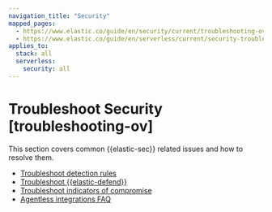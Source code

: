 ```yaml
---
navigation_title: "Security"
mapped_pages:
  - https://www.elastic.co/guide/en/security/current/troubleshooting-ov.html
  - https://www.elastic.co/guide/en/serverless/current/security-troubleshooting-ov.html
applies_to:
  stack: all
  serverless:
    security: all
---
```


# Troubleshoot Security [troubleshooting-ov]

This section covers common {{elastic-sec}} related issues and how to resolve them.

* [Troubleshoot detection rules](security/detection-rules.md)
* [Troubleshoot {{elastic-defend}}](security/elastic-defend.md)
* [Troubleshoot indicators of compromise](security/indicators-of-compromise.md)
* [Agentless integrations FAQ](security/agentless-integrations.md)
